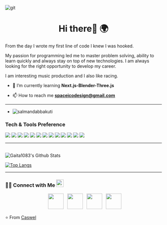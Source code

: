 ![git](https://user-images.githubusercontent.com/121208942/227751166-be3659d4-0d3e-4201-86c1-d74b603730b4.png)

<h1 align= "center"><b>Hi there👋 🌍</b></h1>


From the day I wrote my first line of code I knew I was hooked.

My passion for programming led me to master problem solving, ability to learn quickly and always stay on top of new technologies. I am always looking for the right opportunity to develop my career.

I am interesting music production and I also like racing. 


- 🌱 I’m currently learning **Next.js-Blender-Three.js**

- 📫 How to reach me **spaceicodesign@gmail.com**
---
- <p align="left"> <img src="https://komarev.com/ghpvc/?username=salmandabbakuti" alt="salmandabbakuti" /> </p>


### Tech & Tools Preference

<img src = "https://img.shields.io/badge/-HTML5-E34F26?style=flat&logo=html5&logoColor=white"> <img src = "https://img.shields.io/badge/-CSS3-1572B6?style=flat&logo=css3&logoColor=white">
<img src="https://img.shields.io/badge/-Bootstrap-563D7C?style=flat&logo=bootstrap&logoColor=white">
<img src="https://img.shields.io/badge/-JavaScript-eed718?style=flat&logo=javascript&logoColor=ffffff">
<img src="https://img.shields.io/badge/-Sass-cc6699?style=flat&logo=sass&logoColor=ffffff">
<img src="https://img.shields.io/badge/-React-000000?style=flat&logo=react&logoColor=00c8ff">
<img src="https://img.shields.io/badge/-MongoDB-4DB33D?style=flat&logo=mongodb&logoColor=FFFFFF">
<img src="https://img.shields.io/badge/-Express.js-787878?style=flat">
<img src="https://img.shields.io/badge/-Node.js-3C873A?style=flat&logo=Node.js&logoColor=white">
<img src="https://img.shields.io/badge/-Next.js-5A0FC8?style=flat">
<img src="http://img.shields.io/badge/-Git-F1502F?style=flat&logo=git&logoColor=FFFFFF">
<img src="http://img.shields.io/badge/-Github-000000?style=flat&logo=github&logoColor=FFFFFF">
<img src="http://img.shields.io/badge/-VS%20Code-007ACC?style=flat&logo=visual%20studio%20code&logoColor=white">


-----

<br>

<img align="center" src="https://github-readme-stats.vercel.app/api?username=Gaita1083&include_all_commits=true&count_private=true&show_icons=true&line_height=20&title_color=2E3840&icon_color=2234AE&text_color=2E3840&bg_color=f7e7ce" alt="Gaita1083's Github Stats">

</br>

[![Top Langs](https://github-readme-stats.vercel.app/api/top-langs/?username=Gaita1083&layout=compact&text_color=2E3840&bg_color=f7e7ce&title_color=2E3840)](https://github.com/Gaita1083/github-readme-stats)


-----

<h3> 🤝🏻 Connect with Me <img src="https://github.com/TheDudeThatCode/TheDudeThatCode/blob/master/Assets/Earth.gif" width="24px"> </h3>

<p align="center">
&nbsp; <a href="https://twitter.com/caswellmcduffi1" target="_blank" rel="noopener noreferrer"><img src="https://img.icons8.com/plasticine/100/000000/twitter.png" width="50" /></a>  
&nbsp; <a href="https://instagram.com/_algaita" target="_blank" rel="noopener noreferrer"><img src="https://img.icons8.com/plasticine/100/000000/instagram-new.png" width="50" /></a>  
&nbsp; <a href="https://linkedin.com/in/caswel" target="_blank" rel="noopener noreferrer"><img src="https://img.icons8.com/plasticine/100/000000/linkedin.png" width="50" /></a>
&nbsp; <a href="mailto:spaceicodesign@gmail.com" target="_blank" rel="noopener noreferrer"><img src="https://img.icons8.com/plasticine/100/000000/gmail.png"  width="50" /></a>
</p>

⭐️ From [Caswel](https://github.com/Gaita1083)
